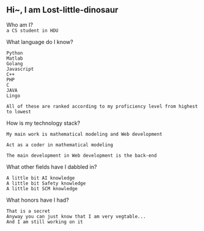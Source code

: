 ## Hi~, I am Lost-little-dinosaur

Who am I?        
```a CS student in HDU```

What language do I know? 
```
Python
Matlab
Golang
Javascript
C++
PHP
C
JAVA
Lingo
```

```All of these are ranked according to my proficiency level from highest to lowest```

How is my technology stack? 
```
My main work is mathematical modeling and Web development

Act as a coder in mathematical modeling

The main development in Web development is the back-end
```

What other fields have I dabbled in?
```
A little bit AI knowledge
A little bit Safety knowledge
A little bit SCM knowledge
```

What honors have I had?
```
That is a secret
Anyway you can just know that I am very vegtable...
And I am still working on it
```



